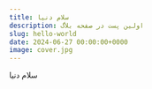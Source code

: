 ```yaml
---
title: سلام دنیا
description: اولین پست در صفحه بلاگ
slug: hello-world
date: 2024-06-27 00:00:00+0000
image: cover.jpg
---
```


سلام دنیا